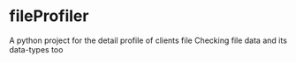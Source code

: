 # fileProfiler
A python project for the  detail profile of clients file
Checking file data and its data-types too